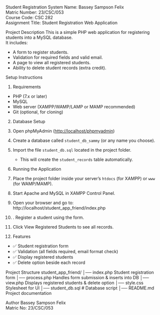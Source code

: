  Student Registration System
Name: Bassey Sampson Felix  
Matric Number: 23/CSC/053  
Course Code: CSC 282  
Assignment Title: Student Registration Web Application  

Project Description
This is a simple PHP web application for registering students into a MySQL database.  
It includes:
- A form to register students.
- Validation for required fields and valid email.
- A page to view all registered students.
- Ability to delete student records (extra credit).

 Setup Instructions
 1. Requirements
- PHP (7.x or later)
- MySQL
- Web server (XAMPP/WAMP/LAMP or MAMP recommended)
- Git (optional, for cloning)

 2. Database Setup
1. Open phpMyAdmin ([http://localhost/phpmyadmin](http://localhost/phpmyadmin))  
2. Create a database called `student_db_sammy` (or any name you choose).  
3. Import the file `student_db.sql` located in the project folder.  
   - This will create the `student_records` table automatically.  

 3. Running the Application
1. Place the project folder inside your server’s `htdocs` (for XAMPP) or `www` (for WAMP/MAMP).  
2. Start Apache and MySQL in XAMPP Control Panel.  
3. Open your browser and go to:  http://localhost/student_app_friend/index.php
4. . Register a student using the form.  
5. Click View Registered Students to see all records.  

 4. Features
- ✅ Student registration form  
- ✅ Validation (all fields required, email format check)  
- ✅ Display registered students  
- ✅ Delete option beside each record  

Project Structure
student_app_friend/
│── index.php  Student registration form
│── process.php  Handles form submission & inserts into DB
│── view.php  Displays registered students & delete option
│── style.css Stylesheet for UI
│── student_db.sql # Database script
│── README.md  Project documentation


Author
Bassey Sampson Felix  
Matric No: 23/CSC/053  

